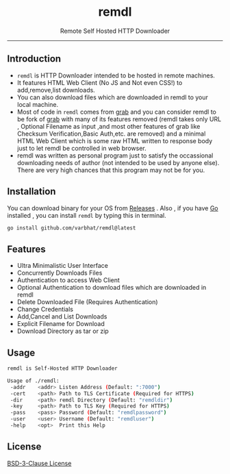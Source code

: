 <h1 align="center">remdl</h1> 
<p align="center">Remote Self Hosted HTTP Downloader</p>
<hr>

## Introduction
* `remdl` is HTTP Downloader intended to be hosted in remote machines.
* It features HTML Web Client (No JS and Not even CSS!) to add,remove,list downloads.
* You can also download files which are downloaded in remdl to your local machine.
* Most of code in `remdl` comes from [grab](https://github.com/cavaliergopher/grab) and you can consider remdl to be fork of [grab](https://github.com/cavaliergopher/grab) with many of its features removed (remdl takes only URL , Optional Filename as input ,and most other features of grab like Checksum Verification,Basic Auth,etc. are removed) and a minimal HTML Web Client which is some raw HTML written to response body just to let remdl be controlled in web browser.
* remdl was written as personal program just to satisfy the occassional downloading needs of author (not intended to be used by anyone else). There are very high chances that this program may not be for you.

## Installation
You can download binary for your OS from [Releases](https://github.com/varbhat/remdl/releases/latest) . Also , if you have [Go](https://golang.org/) installed , you can install `remdl` by typing this in terminal.

```bash
go install github.com/varbhat/remdl@latest
```

## Features
* Ultra Minimalistic User Interface
* Concurrently Downloads Files
* Authentication to access Web Client
* Optional Authentication to download files which are downloaded in remdl
* Delete Downloaded File (Requires Authentication)
* Change Credentials
* Add,Cancel and List Downloads
* Explicit Filename for Download
* Download Directory as tar or zip

## Usage

```bash
remdl is Self-Hosted HTTP Downloader

Usage of ./remdl:
 -addr    <addr> Listen Address (Default: ":7000")
 -cert    <path> Path to TLS Certificate (Required for HTTPS)
 -dir     <path> remdl Directory (Default: "remdldir")
 -key     <path> Path to TLS Key (Required for HTTPS)
 -pass    <pass> Password (Default: "remdlpassword")
 -user    <user> Username (Default: "remdluser")
 -help    <opt>  Print this Help
```

## License
[BSD-3-Clause License](LICENSE)
